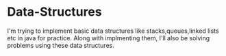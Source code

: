 # Data-Structures
I'm trying to implement basic data structures like stacks,queues,linked lists etc in java for practice.
Along with implmenting them, I'll also be solving problems using these data structures.
